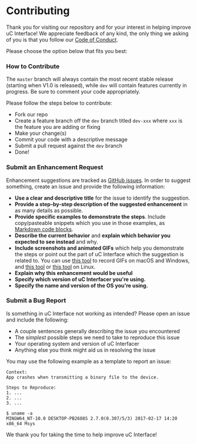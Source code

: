 # Contributing

Thank you for visiting our repository and for your interest in helping improve uC Interface! We appreciate feedback of any kind, the only thing we asking of you is that you follow our [Code of Conduct](#code-of-conduct). 

Please choose the option below that fits you best:

### How to Contribute

The `master` branch will always contain the most recent stable release (starting when V1.0 is released), while `dev` will contain features currently in progress. Be sure to comment your code appropriately.

Please follow the steps below to contribute:

* Fork our repo
* Create a feature branch off the `dev` branch titled `dev-xxx` where `xxx` is the feature you are adding or fixing
* Make your change(s)  
* Commit your code with a descriptive message
* Submit a pull request against the `dev` branch
* Done!

### Submit an Enhancement Request

Enhancement suggestions are tracked as [GitHub issues](https://guides.github.com/features/issues/). In order to suggest something, create an issue and provide the following information:

* **Use a clear and descriptive title** for the issue to identify the suggestion.
* **Provide a step-by-step description of the suggested enhancement** in as many details as possible.
* **Provide specific examples to demonstrate the steps**. Include copy/pasteable snippets which you use in those examples, as [Markdown code blocks](https://help.github.com/articles/markdown-basics/#multiple-lines).
* **Describe the current behavior** and **explain which behavior you expected to see instead** and why.
* **Include screenshots and animated GIFs** which help you demonstrate the steps or point out the part of uC Interface which the suggestion is related to. You can use [this tool](https://www.cockos.com/licecap/) to record GIFs on macOS and Windows, and [this tool](https://github.com/colinkeenan/silentcast) or [this tool](https://github.com/GNOME/byzanz) on Linux.
* **Explain why this enhancement would be useful**
* **Specify which version of uC Interfacer you're using.**
* **Specify the name and version of the OS you're using.**

### Submit a Bug Report

Is something in uC Interface not working as intended? Please open an issue and include the following:

* A couple sentences generally describing the issue you encountered
* The _simplest_ possible steps we need to take to reproduce this issue
* Your operating system and version of uC Interfacer
* Anything else you think might aid us in resolving the issue

You may use the following example as a template to report an issue:

```
Context:
App crashes when transmitting a binary file to the device.

Steps to Reproduce:
1. ...
2. ...
3. ...

$ uname -a 
MINGW64_NT-10.0 DESKTOP-PB2688S 2.7.0(0.307/5/3) 2017-02-17 14:20 x86_64 Msys
```



We thank you for taking the time to help improve uC Interface!
